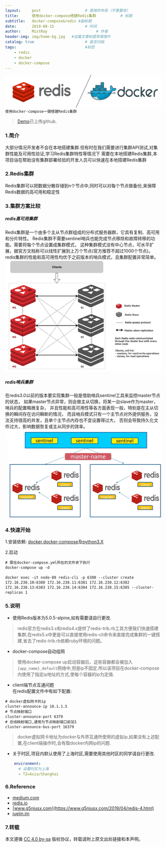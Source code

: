 ```yaml
---
layout:     post                    # 使用的布局（不需要改）
title:      使用docker-compose搭建Redis集群           # 标题 
subtitle:   docker-compose&redis #副标题
date:       2019-08-15              # 时间
author:     MistRay                      # 作者
header-img: img/home-bg.jpg   #这篇文章标题背景图片
catalog: true                       # 是否归档
tags:                               #标签
    - redis
    - docker
    - docker-compose
---
```


![redis](/img/docker_redis4.png)
`使用docker-compose一键搭建Redis集群`  
>[Demo](https://github.com/MistRay/redis-docker-compose)已上传github.

### 1.简介

大部分情况开发者不会在本地搭建集群.但有时在我们需要进行集群API测试,对集群性能及可用性验证,学习Redis集群特性等情况下
需要在本地搭建Redis集群,本项目诣在帮助没有集群部署经验的开发人员可以快速在本地搭建Redis集群

### 2.Redis集群
Redis集群可以把数据分散存储到n个节点中,同时可以对每个节点做备份,来保障Redis数据的高可用和稳定性

### 3.集群方案比较
##### redis高可用集群  
Redis集群是一个由多个主从节点群组成的分布式服务器群，它具有复制、高可用和分片特性。
Redis集群不需要sentinel哨兵也能完成节点移除和故障转移的功能。需要将每个节点设置成集群模式，
这种集群模式没有中心节点，可水平扩展，据官方文档称可以线性扩展到上万个节点(官方推荐不超过1000个节点)。
redis集群的性能和高可用性均优于之前版本的哨兵模式，且集群配置非常简单。
![RedisCluster](/img/post_img/redis_cluster.png)

##### redis哨兵集群  
在redis3.0以前的版本要实现集群一般是借助哨兵sentinel工具来监控master节点的状态，
如果master节点异常，则会做主从切换，将某一台slave作为master，哨兵的配置略微复杂，
并且性能和高可用性等各方面表现一般，特别是在主从切换的瞬间存在访问瞬断的情况，
而且哨兵模式只有一个主节点对外提供服务，没法支持很高的并发，且单个主节点内存也不宜设置得过大，
否则会导致持久化文件过大，影响数据恢复或主从同步的效率。
![redis_sentinel](/img/post_img/redis_sentinel.png)


### 4.快速开始

1.安装依赖: [docker](https://www.docker.com/),[docker-compose](https://docs.docker.com/compose/install/)及[python3.X](https://www.python.org/downloads/)  

2.启动
```shell
# 需在docker-compose.yml所在的文件夹下执行
docker-compose up -d 

docker exec -it node-80 redis-cli -p 6380 --cluster create 172.16.238.10:6380 172.16.238.11:6381 172.16.238.12:6382 172.16.238.13:6383 172.16.238.14:6384 172.16.238.15:6385 --cluster-replicas 1
```

### 5.说明

* 使用Redis版本为5.0.5-alpine,如有需要请自行更改.  
> redis官方在redis3.x和redis4.x提供了redis-trib.rb工具方便我们快速搭建集群,在redis5.x中更是可以直接使用redis-cli命令来直接完成集群的一键搭建,省去了redis-trib.rb依赖ruby环境的问题。
* docker-compose自动组网
> 使用docker-compose up启动容器后，这些容器都会被加入`{app_name}_default`网络中,但是ip不固定.所以该项目在docker-compose内使用了指定ip地址的方式,使每个容器的ip为定值.
* client端节点互通问题  
在redis配置文件中有如下配置:
```
# docker虚拟网卡的ip
cluster-announce-ip 10.1.1.5
# 节点映射端口
cluster-announce-port 6379
# 总线映射端口,通常为节点映射端口前加1
cluster-announce-bus-port 16379
```
> docker虚拟网卡地址为docker与外界互通所使用的虚拟ip,如果没有上述配置,在client端操作时,会有取docker内网ip的问题.
* 关于时区,项目内默认使用了上海时区,需要使用其他时区的同学请自行更改.
```yaml
    environment:
      # 设置时区为上海
      - TZ=Asia/Shanghai
```
### 6.Reference

* [medium.com](https://medium.com/@dhammikasamankumara/getting-started-with-redis-cluster-on-windows-6435d0ffd87)
* [redis.io](https://redis.io/topics/cluster-tutorial)
* [www.g5niusx.com](https://www.g5niusx.com/2019/04/redis-4.html)
* [juejin.im](https://juejin.im/post/5d4afaaf518825403769dd44)

### 7.转载
本文遵循 [CC 4.0 by-sa](https://creativecommons.org/licenses/by-sa/4.0/) 版权协议，转载请附上原文出处链接和本声明。